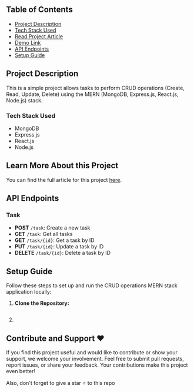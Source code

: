 

## Table of Contents

- [Project Description](#dproject-description)
- [Tech Stack Used](#tech-stack-used)
- [Read Project Article](#learn-more-about-this-project)
- [Demo Link](#demo-link)
- [API Endpoints](#api-endpoints)
- [Setup Guide](#setup-guide)

## Project Description

This is a simple project allows tasks to perform CRUD operations (Create, Read, Update, Delete) using the MERN (MongoDB, Express.js, React.js, Node.js) stack. 


### Tech Stack Used

- MongoDB
- Express.js
- React.js
- Node.js


## Learn More About this Project

You can find the full article for this project [here](https://www.notion.com).


## API Endpoints

### Task

- **POST** `/task`: Create a new task
- **GET** `/task`: Get all tasks
- **GET** `/task/{id}`: Get a task by ID
- **PUT** `/task/{id}`: Update a task by ID
- **DELETE** `/task/{id}`: Delete a task by ID

## Setup Guide

Follow these steps to set up and run the CRUD operations MERN stack application locally:

1. **Clone the Repository:**

   ```bash


   ```

2. 

## Contribute and Support ❤️

If you find this project useful and would like to contribute or show your support, we welcome your involvement. Feel free to submit pull requests, report issues, or share your feedback. Your contributions make this project even better!

Also, don't forget to give a star ⭐ to this repo